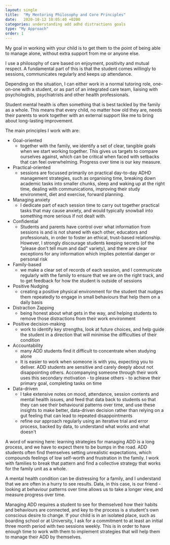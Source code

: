 ```yaml
---
layout: single
title:  "My Mentoring Philosophy and Core Principles"
date:   2020-10-12 10:05:40 +0200
categories: understanding add adhd distractions goals
type: "My Approach"
order: 1
---
```


My goal in working with your child is to get them to the point of being able to manage alone, without extra support from me or anyone else. 

I use a philosophy of care based on enjoyment, positivity and mutual respect. A fundamental part of this is that the student comes willingly to sessions, communicates regularly and keeps up attendance.

Depending on the situation, I can either work in a normal tutoring role, one-on-one with a student, or as part of an integrated care team, liaising with psychologists, psychiatrists and other health professionals.

Student mental health is often something that is best tackled by the family as a whole. This means that every child, no matter how old they are, needs their parents to work together with an external support like me to bring about long-lasting improvement. 

The main principles I work with are:

- Goal-oriented
	- together with the family, we identify a set of clear, tangible goals when we start working together. This gives us targets to compare ourselves against, which can be critical when faced with setbacks that can feel overwhelming. Progress over time is our key measure.
- Practical-oriented
	- sessions are focussed primarily on practical day-to-day ADHD management strategies, such as organising time, breaking down academic tasks into smaller chunks, sleep and waking up at the right time, dealing with communications, improving their study environment, diet and exercise, forward planning.
- Managing anxiety
	- I dedicate part of each session time to carry out together practical tasks that may cause anxiety, and would typically snowball into something more serious if not dealt with.
- Confidential
	- Students and parents have control over what information from sessions is and is not shared with each other, educators and professionals, in order to foster an ethical, trust-based relationship. However, I strongly discourage students keeping secrets (of the "please don't tell mum and dad" variety), and there are clear exceptions for any information which implies potential danger or personal risk 
- Family-based
	- we make a clear set of records of each session, and I communicate regularly with the family to ensure that we are on the right track, and to get feedback for how the student is outside of sessions
- Positive Nudging
	- creating a positive physical environment for the student that nudges them repeatedly to engage in small behaviours that help them on a daily basis
- Distraction Zapping 
	- being honest about what gets in the way, and helping students to remove those distractions from their work environment
- Positive decision-making
	- work to identify key strengths, look at future choices, and help guide the student in a direction that will minimise the difficulties of their condition
- Accountability
	- many ADD students find it difficult to concentrate when studying alone
	- It is easier to work when someone is with you, expecting you to deliver. ADD students are sensitive and carely deeply about not disappointing others. Accompanying someone through their work uses this secondary motivation - to please others - to achieve their primary goal, completing tasks on time
- Data-driven
	- I take extensive notes on mood, attendance, session contents and mental health issues, and feed that data back to students so that they can see their behavioural patterns over time, and use these insights to make better, data-driven decision rather than relying on a gut feeling that can lead to repeated disappointments
	- refine our approach regularly using an iterative trial and error process, backed by data, to understand what works and what doesn't

A word of warning here: learning strategies for managing ADD is a long process, and we have to expect there to be bumps in the road. ADD students often find themselves setting unrealistic expectations, which compounds feelings of low self-worth and frustration in the family. I work with families to break that pattern and find a collective strategy that works for the family unit as a whole. 

A mental health condition can be distressing for a family, and I understand that we are often in a hurry to see results. Data, in this case, is our friend - looking at behaviour patterns over time allows us to take a longer view, and measure progress over time.

Managing ADD requires a student to see for themselved how their habits and behaviours are connected, and key to the process is a student's own conscious desire to change. If your child is in an isolated place, such as boarding school or at University, I ask for a commitment to at least an initial three month period with two sessions weekly. This is in order to have enough time to work with them to implement strategies that will help them to manage their ADD by themselves. 



